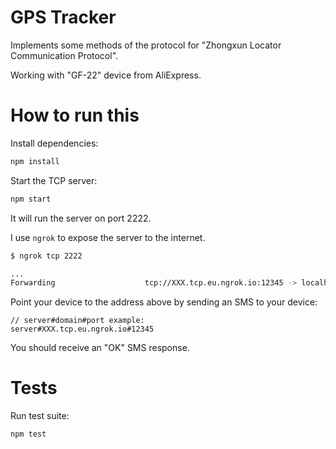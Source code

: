# GPS Tracker

Implements some methods of the protocol for "Zhongxun Locator Communication Protocol".

Working with "GF-22" device from AliExpress.

# How to run this

Install dependencies:

```bash
npm install
```

Start the TCP server:

```bash
npm start
```

It will run the server on port 2222.

I use `ngrok` to expose the server to the internet.

```bash
$ ngrok tcp 2222

...
Forwarding                    tcp://XXX.tcp.eu.ngrok.io:12345 -> localhost:2222
```

Point your device to the address above by sending an SMS to your device:

```
// server#domain#port example:
server#XXX.tcp.eu.ngrok.io#12345
```

You should receive an "OK" SMS response.

# Tests

Run test suite:

```bash
npm test
```
